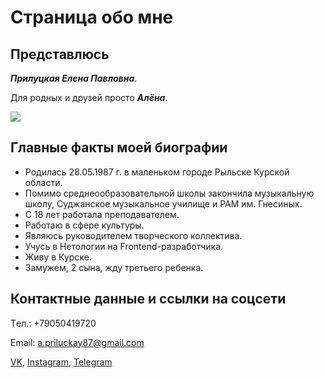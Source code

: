 # Страница обо мне

## Представлюсь

***Прилуцкая Елена Павловна***.

Для родных и друзей просто ***Алёна***.

![](https://sun9-38.userapi.com/impg/hOumvkO36B2YIZiCI775NZy0VPwveVaEo95mcg/ogKqxYZCXhU.jpg?size=1438x1438&quality=96&sign=a7cb40abef86acc30ad281646e28524b&type=album)


## Главные факты моей биографии

- Родилась 28.05.1987 г. в маленьком городе Рыльске Курской области.
- Помимо среднеообразовательной школы закончила музыкальную школу, Суджанское музыкальное училище и РАМ им. Гнесиных.
- C 18 лет работала преподавателем.
- Работаю в сфере культуры.
- Являюсь руководителем творческого коллектива.
- Учусь в Нетологии на Frontend-разработчика.
- Живу в Курске.
- Замужем, 2 сына, жду третьего ребенка.

## Контактные данные и ссылки на соцсети

Tел.: +79050419720

Email: a.priluckay87@gmail.com

[VK](https://vk.com/alena_priluckay), 
[Instagram](https://instagram.com/a_priluckay?igshid=ZDdkNTZiNTM=), 
[Telegram](https://t.me/a_priluk)
